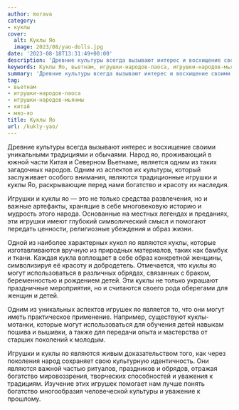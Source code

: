 ```yaml
---
author: morava
category:
- куклы
cover:
  alt: Kуклы Яо
  image: 2023/08/yao-dolls.jpg
date: '2023-08-18T13:31:49+00:00'
description: 'Древние культуры всегда вызывают интерес и восхищение своими уникальными традициями и обычаями. Народ яо, проживающий в южной части Китая и Северном...'
keywords: Kуклы Яо, вьетнам, игрушки-народов-лаоса, игрушки-народов-мьянмы, китай, мяо-яо, куклы, являются, игрушки, культуры, одним, богатство, могут, детей, народ, является, таких, аспектов, красоту, только, образ
summary: 'Древние культуры всегда вызывают интерес и восхищение своими уникальными традициями и обычаями. Народ яо, проживающий в южной части Китая и Северном...'
tag:
- вьетнам
- игрушки-народов-лаоса
- игрушки-народов-мьянмы
- китай
- мяо-яо
title: Kуклы Яо
url: /kukly-yao/
---
```


Древние культуры всегда вызывают интерес и восхищение своими уникальными традициями и обычаями. Народ яо, проживающий в южной части Китая и Северном Вьетнаме, является одним из таких загадочных народов. Одним из аспектов их культуры, который заслуживает особого внимания, являются традиционные игрушки и куклы Яо, раскрывающие перед нами богатство и красоту их наследия.

Игрушки и куклы яо — это не только средства развлечения, но и важные артефакты, хранящие в себе многовековую историю и мудрость этого народа. Основанные на местных легендах и преданиях, эти игрушки имеют глубокий символический смысл и помогают передать ценности, религиозные убеждения и образ жизни.

Одной из наиболее характерных кукол яо являются куклы, которые изготавливаются вручную из природных материалов, таких как бамбук и ткани. Каждая кукла воплощает в себе образ конкретной женщины, символизируя её красоту и добродетель. Отмечается, что куклы яо могут использоваться в различных обрядах, связанных с браком, беременностью и рождением детей. Эти куклы не только украшают праздничные мероприятия, но и считаются своего рода оберегами для женщин и детей.

Одним из уникальных аспектов игрушек яо является то, что они могут иметь практическое применение. Например, существуют куклы-мотанки, которые могут использоваться для обучения детей навыкам пошива и вышивки, а также для передачи опыта и мастерства от старших поколений к молодым.

Игрушки и куклы яо являются живым доказательством того, как через поколения народ сохраняет свою культурную идентичность. Они являются важной частью ритуалов, праздников и обрядов, отражая богатство мировоззрения, творческих способностей и уважения к традициям. Изучение этих игрушек помогает нам лучше понять богатство многообразия человеческой культуры и уважение к прошлому.